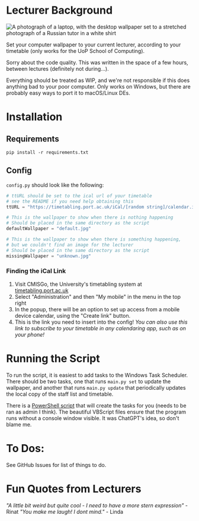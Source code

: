 # Lecturer Background
![A photograph of a laptop, with the desktop wallpaper set to a stretched photograph of a Russian tutor in a white shirt](https://github.com/UoPNetSoc/lecturer-bg/assets/14424577/5967b58f-aaab-4ef1-ab80-12dfd76a208e)

Set your computer wallpaper to your current lecturer, according to your timetable (only works for the UoP School of Computing).

Sorry about the code quality. This was written in the space of a few hours, between lectures (definitely not during...).

Everything should be treated as WIP, and we're not responsible if this does anything bad to your poor computer. Only works on Windows, but there are probably easy ways to port it to macOS/Linux DEs.

# Installation
## Requirements
```
pip install -r requirements.txt
```

## Config
`config.py` should look like the following:
```python
# ttURL should be set to the ical url of your timetable
# see the README if you need help obtaining this
ttURL = "https://timetabling.port.ac.uk/iCal/[random string]/calendar.ics"

# This is the wallpaper to show when there is nothing happening
# Should be placed in the same directory as the script
defaultWallpaper = "default.jpg"

# This is the wallpaper to show when there is something happening,
# but we couldn't find an image for the lecturer
# Should be placed in the same directory as the script
missingWallpaper = "unknown.jpg"
```

### Finding the iCal Link
1. Visit CMISGo, the University's timetabling system at [timetabling.port.ac.uk](https://timetabling.port.ac.uk/Web/Timetable)
2. Select "Administration" and then "My mobile" in the menu in the top right
3. In the popup, there will be an option to set up access from a mobile device calendar, using the "Create link" button.
4. This is the link you need to insert into the config! _You can also use this link to subscribe to your timetable in any calendaring app, such as on your phone!_

# Running the Script
To run the script, it is easiest to add tasks to the Windows Task Scheduler. There should be two tasks, one that runs `main.py set` to update the wallpaper, and another that runs `main.py update` that periodically updates the local copy of the staff list and timetable.

There is a [PowerShell script](scripts/schedule.ps1) that will create the tasks for you (needs to be ran as admin I think). The beautiful VBScript files ensure that the program runs without a console window visible. It was ChatGPT's idea, so don't blame me.

# To Dos:
See GitHub Issues for list of things to do.

# Fun Quotes from Lecturers
*"A little bit weird but quite cool - I need to have a more stern expression"* - Rinat
*"You make me laugh! I dont mind."* - Linda
